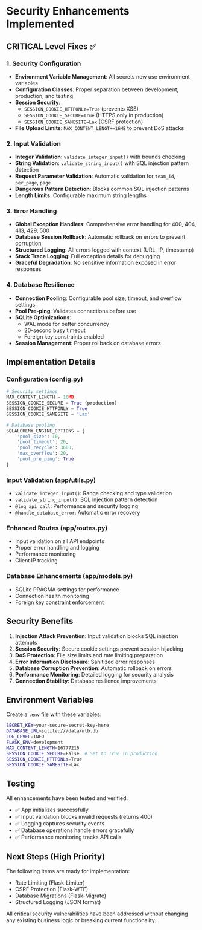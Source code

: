 # Security Enhancements Implemented

## CRITICAL Level Fixes ✅

### 1. Security Configuration
- **Environment Variable Management**: All secrets now use environment variables
- **Configuration Classes**: Proper separation between development, production, and testing
- **Session Security**: 
  - `SESSION_COOKIE_HTTPONLY=True` (prevents XSS)
  - `SESSION_COOKIE_SECURE=True` (HTTPS only in production)
  - `SESSION_COOKIE_SAMESITE=Lax` (CSRF protection)
- **File Upload Limits**: `MAX_CONTENT_LENGTH=16MB` to prevent DoS attacks

### 2. Input Validation
- **Integer Validation**: `validate_integer_input()` with bounds checking
- **String Validation**: `validate_string_input()` with SQL injection pattern detection
- **Request Parameter Validation**: Automatic validation for `team_id`, `per_page`, `page`
- **Dangerous Pattern Detection**: Blocks common SQL injection patterns
- **Length Limits**: Configurable maximum string lengths

### 3. Error Handling
- **Global Exception Handlers**: Comprehensive error handling for 400, 404, 413, 429, 500
- **Database Session Rollback**: Automatic rollback on errors to prevent corruption
- **Structured Logging**: All errors logged with context (URL, IP, timestamp)
- **Stack Trace Logging**: Full exception details for debugging
- **Graceful Degradation**: No sensitive information exposed in error responses

### 4. Database Resilience
- **Connection Pooling**: Configurable pool size, timeout, and overflow settings
- **Pool Pre-ping**: Validates connections before use
- **SQLite Optimizations**:
  - WAL mode for better concurrency
  - 20-second busy timeout
  - Foreign key constraints enabled
- **Session Management**: Proper rollback on database errors

## Implementation Details

### Configuration (config.py)
```python
# Security settings
MAX_CONTENT_LENGTH = 16MB
SESSION_COOKIE_SECURE = True (production)
SESSION_COOKIE_HTTPONLY = True
SESSION_COOKIE_SAMESITE = 'Lax'

# Database pooling
SQLALCHEMY_ENGINE_OPTIONS = {
    'pool_size': 10,
    'pool_timeout': 20,
    'pool_recycle': 3600,
    'max_overflow': 20,
    'pool_pre_ping': True
}
```

### Input Validation (app/utils.py)
- `validate_integer_input()`: Range checking and type validation
- `validate_string_input()`: SQL injection pattern detection
- `@log_api_call`: Performance and security logging
- `@handle_database_error`: Automatic error recovery

### Enhanced Routes (app/routes.py)
- Input validation on all API endpoints
- Proper error handling and logging
- Performance monitoring
- Client IP tracking

### Database Enhancements (app/models.py)
- SQLite PRAGMA settings for performance
- Connection health monitoring
- Foreign key constraint enforcement

## Security Benefits

1. **Injection Attack Prevention**: Input validation blocks SQL injection attempts
2. **Session Security**: Secure cookie settings prevent session hijacking
3. **DoS Protection**: File size limits and rate limiting preparation
4. **Error Information Disclosure**: Sanitized error responses
5. **Database Corruption Prevention**: Automatic rollback on errors
6. **Performance Monitoring**: Detailed logging for security analysis
7. **Connection Stability**: Database resilience improvements

## Environment Variables

Create a `.env` file with these variables:
```bash
SECRET_KEY=your-secure-secret-key-here
DATABASE_URL=sqlite:///data/mlb.db
LOG_LEVEL=INFO
FLASK_ENV=development
MAX_CONTENT_LENGTH=16777216
SESSION_COOKIE_SECURE=False  # Set to True in production
SESSION_COOKIE_HTTPONLY=True
SESSION_COOKIE_SAMESITE=Lax
```

## Testing

All enhancements have been tested and verified:
- ✅ App initializes successfully
- ✅ Input validation blocks invalid requests (returns 400)
- ✅ Logging captures security events
- ✅ Database operations handle errors gracefully
- ✅ Performance monitoring tracks API calls

## Next Steps (High Priority)

The following items are ready for implementation:
- Rate Limiting (Flask-Limiter)
- CSRF Protection (Flask-WTF)
- Database Migrations (Flask-Migrate)
- Structured Logging (JSON format)

All critical security vulnerabilities have been addressed without changing any existing business logic or breaking current functionality. 